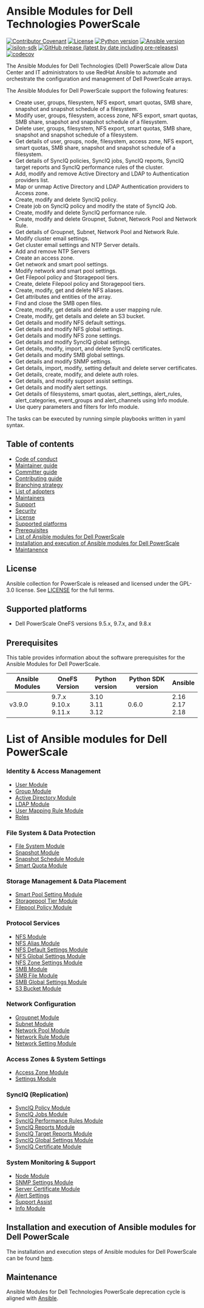 # Ansible Modules for Dell Technologies PowerScale

[![Contributor Covenant](https://img.shields.io/badge/Contributor%20Covenant-v2.0%20adopted-ff69b4.svg)](https://github.com/dell/ansible-powerscale/blob/main/docs/CODE_OF_CONDUCT.md)
[![License](https://img.shields.io/github/license/dell/ansible-powerscale)](https://github.com/dell/ansible-powerscale/blob/main/LICENSE)
[![Python version](https://img.shields.io/badge/python-3.10+-blue.svg)](https://www.python.org/downloads/)
[![Ansible version](https://img.shields.io/badge/ansible-2.16+-blue.svg)](https://pypi.org/project/ansible/)
[![isilon-sdk](https://img.shields.io/github/v/release/dell/python-powerscale?include_prereleases&label=isilon-sdk&style=flat-square)](https://github.com/Isilon/isilon_sdk_python)
[![GitHub release (latest by date including pre-releases)](https://img.shields.io/github/v/release/dell/ansible-powerscale?include_prereleases&label=latest&style=flat-square)](https://github.com/dell/ansible-powerscale/releases)
[![codecov](https://codecov.io/gh/dell/ansible-powerscale/branch/main/graph/badge.svg)](https://app.codecov.io/gh/dell/ansible-powerscale)

The Ansible Modules for Dell Technologies (Dell) PowerScale allow Data Center and IT administrators to use RedHat Ansible to automate and orchestrate the configuration and management of Dell PowerScale arrays.

The Ansible Modules for Dell PowerScale support the following features:
- Create user, groups, filesystem, NFS export, smart quotas, SMB share, snapshot and snapshot schedule of a filesystem.
- Modify user, groups, filesystem, access zone, NFS export, smart quotas, SMB share, snapshot and snapshot schedule of a filesystem.
- Delete user, groups, filesystem, NFS export, smart quotas, SMB share, snapshot and snapshot schedule of a filesystem.
- Get details of user, groups, node, filesystem, access zone, NFS export, smart quotas, SMB share, snapshot and snapshot schedule of a filesystem.
- Get details of SyncIQ policies, SyncIQ jobs, SyncIQ reports, SyncIQ target reports and SyncIQ performance rules of the cluster.
- Add, modify and remove Active Directory and LDAP to Authentication providers list.
- Map or unmap Active Directory and LDAP Authentication providers to Access zone.
- Create, modify and delete SyncIQ policy.
- Create job on SyncIQ policy and modify the state of SyncIQ Job.
- Create, modify and delete SyncIQ performance rule.
- Create, modify and delete Groupnet, Subnet, Network Pool and Network Rule.
- Get details of Groupnet, Subnet, Network Pool and Network Rule.
- Modify cluster email settings.
- Get cluster email settings and NTP Server details.
- Add and remove NTP Servers
- Create an access zone.
- Get network and smart pool settings.
- Modify network and smart pool settings.
- Get Filepool policy and Storagepool tiers.
- Create, delete Filepool policy and Storagepool tiers.
- Create, modify, get and delete NFS aliases.
- Get attributes and entities of the array.
- Find and close the SMB open files.
- Create, modify, get details and delete a user mapping rule.
- Create, modify, get details and delete an S3 bucket.
- Get details and modify NFS default settings.
- Get details and modify NFS global settings.
- Get details and modify NFS zone settings.
- Get details and modify SyncIQ global settings.
- Get details, modify, import, and delete SyncIQ certificates.
- Get details and modify SMB global settings.
- Get details and modify SNMP settings.
- Get details, import, modify, setting default and delete server certificates.
- Get details, create, modify, and delete auth roles.
- Get details, and modify support assist settings.
- Get details and modify alert settings.
- Get details of filesystems, smart quotas, alert_settings, alert_rules, alert_categories, event_groups and alert_channels using Info module.
- Use query parameters and filters for Info module.

The tasks can be executed by running simple playbooks written in yaml syntax.

## Table of contents

* [Code of conduct](https://github.com/dell/ansible-powerscale/blob/main/docs/CODE_OF_CONDUCT.md)
* [Maintainer guide](https://github.com/dell/ansible-powerscale/blob/main/docs/MAINTAINER_GUIDE.md)
* [Committer guide](https://github.com/dell/ansible-powerscale/blob/main/docs/COMMITTER_GUIDE.md)
* [Contributing guide](https://github.com/dell/ansible-powerscale/blob/main/docs/CONTRIBUTING.md)
* [Branching strategy](https://github.com/dell/ansible-powerscale/blob/main/docs/BRANCHING.md)
* [List of adopters](https://github.com/dell/ansible-powerscale/blob/main/docs/ADOPTERS.md)
* [Maintainers](https://github.com/dell/ansible-powerscale/blob/main/docs/MAINTAINERS.md)
* [Support](https://github.com/dell/ansible-powerscale/blob/main/docs/SUPPORT.md)
* [Security](https://github.com/dell/ansible-powerscale/blob/main/docs/SECURITY.md)
* [License](#license)
* [Supported platforms](#supported-platforms)
* [Prerequisites](#prerequisites)
* [List of Ansible modules for Dell PowerScale](#list-of-ansible-modules-for-dell-powerscale)
* [Installation and execution of Ansible modules for Dell PowerScale](#installation-and-execution-of-ansible-modules-for-dell-powerscale)
* [Maintanence](#maintanence)

## License
Ansible collection for PowerScale is released and licensed under the GPL-3.0 license. See [LICENSE](https://github.com/dell/ansible-powerscale/blob/main/LICENSE) for the full terms.

## Supported platforms
  * Dell PowerScale OneFS versions 9.5.x, 9.7.x, and 9.8.x

## Prerequisites
This table provides information about the software prerequisites for the Ansible Modules for Dell PowerScale.

| **Ansible Modules** | **OneFS Version** | **Python version** | **Python SDK version** | **Ansible**              |
|---------------------|-----------------------|--------------------|----------------------------|--------------------------|
| v3.9.0 | 9.7.x <br> 9.10.x <br> 9.11.x | 3.10 <br> 3.11 <br> 3.12 | 0.6.0 | 2.16 <br> 2.17 <br> 2.18 |

# List of Ansible modules for Dell PowerScale

### Identity & Access Management

* [User Module](https://github.com/dell/ansible-powerscale/blob/main/docs/modules/user.rst)
* [Group Module](https://github.com/dell/ansible-powerscale/blob/main/docs/modules/group.rst)
* [Active Directory Module](https://github.com/dell/ansible-powerscale/blob/main/docs/modules/ads.rst)
* [LDAP Module](https://github.com/dell/ansible-powerscale/blob/main/docs/modules/ldap.rst)
* [User Mapping Rule Module](https://github.com/dell/ansible-powerscale/blob/main/docs/modules/user_mapping_rule.rst)
* [Roles](https://github.com/dell/ansible-powerscale/blob/main/docs/modules/roles.rst)

### File System & Data Protection

* [File System Module](https://github.com/dell/ansible-powerscale/blob/main/docs/modules/filesystem.rst)
* [Snapshot Module](https://github.com/dell/ansible-powerscale/blob/main/docs/modules/snapshot.rst)
* [Snapshot Schedule Module](https://github.com/dell/ansible-powerscale/blob/main/docs/modules/snapshotschedule.rst)
* [Smart Quota Module](https://github.com/dell/ansible-powerscale/blob/main/docs/modules/smartquota.rst)

### Storage Management & Data Placement

* [Smart Pool Setting Module](https://github.com/dell/ansible-powerscale/blob/main/docs/modules/smartpoolsettings.rst)
* [Storagepool Tier Module](https://github.com/dell/ansible-powerscale/blob/main/docs/modules/storagepooltier.rst)
* [Filepool Policy Module](https://github.com/dell/ansible-powerscale/blob/main/docs/modules/filepoolpolicy.rst)

### Protocol Services

* [NFS Module](https://github.com/dell/ansible-powerscale/blob/main/docs/modules/nfs.rst)
* [NFS Alias Module](https://github.com/dell/ansible-powerscale/tree/main/docs/modules/nfs_alias.rst)
* [NFS Default Settings Module](https://github.com/dell/ansible-powerscale/blob/main/docs/modules/nfs_default_settings.rst)
* [NFS Global Settings Module](https://github.com/dell/ansible-powerscale/blob/main/docs/modules/nfs_global_settings.rst)
* [NFS Zone Settings Module](https://github.com/dell/ansible-powerscale/blob/main/docs/modules/nfs_zone_settings.rst)
* [SMB Module](https://github.com/dell/ansible-powerscale/blob/main/docs/modules/smb.rst)
* [SMB File Module](https://github.com/dell/ansible-powerscale/blob/main/docs/modules/smb_file.rst)
* [SMB Global Settings Module](https://github.com/dell/ansible-powerscale/blob/main/docs/modules/smb_global_settings.rst)
* [S3 Bucket Module](https://github.com/dell/ansible-powerscale/blob/main/docs/modules/s3_bucket.rst)

### Network Configuration

* [Groupnet Module](https://github.com/dell/ansible-powerscale/tree/main/docs/modules/groupnet.rst)
* [Subnet Module](https://github.com/dell/ansible-powerscale/tree/main/docs/modules/subnet.rst)
* [Network Pool Module](https://github.com/dell/ansible-powerscale/tree/main/docs/modules/networkpool.rst)
* [Network Rule Module](https://github.com/dell/ansible-powerscale/tree/main/docs/modules/networkrule.rst)
* [Network Setting Module](https://github.com/dell/ansible-powerscale/blob/main/docs/modules/networksettings.rst)

### Access Zones & System Settings

* [Access Zone Module](https://github.com/dell/ansible-powerscale/blob/main/docs/modules/accesszone.rst)
* [Settings Module](https://github.com/dell/ansible-powerscale/tree/main/docs/modules/settings.rst)

### SyncIQ (Replication)

* [SyncIQ Policy Module](https://github.com/dell/ansible-powerscale/blob/main/docs/modules/synciqpolicy.rst)
* [SyncIQ Jobs Module](https://github.com/dell/ansible-powerscale/tree/main/docs/modules/synciqjob.rst)
* [SyncIQ Performance Rules Module](https://github.com/dell/ansible-powerscale/tree/main/docs/modules/synciqrules.rst)
* [SyncIQ Reports Module](https://github.com/dell/ansible-powerscale/tree/main/docs/modules/synciqreports.rst)
* [SyncIQ Target Reports Module](https://github.com/dell/ansible-powerscale/tree/main/docs/modules/synciqtargetreports.rst)
* [SyncIQ Global Settings Module](https://github.com/dell/ansible-powerscale/blob/main/docs/modules/synciq_global_settings.rst)
* [SyncIQ Certificate Module](https://github.com/dell/ansible-powerscale/blob/main/docs/modules/synciqcertificate.rst)

### System Monitoring & Support
* [Node Module](https://github.com/dell/ansible-powerscale/blob/main/docs/modules/node.rst)
* [SNMP Settings Module](https://github.com/dell/ansible-powerscale/blob/main/docs/modules/snmp_settings.rst)
* [Server Certificate Module](https://github.com/dell/ansible-powerscale/blob/main/docs/modules/server_certificate.rst)
* [Alert Settings](https://github.com/dell/ansible-powerscale/blob/main/docs/modules/alert_settings.rst)
* [Support Assist](https://github.com/dell/ansible-powerscale/blob/main/docs/modules/support_assist.rst)
* [Info Module](https://github.com/dell/ansible-powerscale/blob/main/docs/modules/info.rst)

## Installation and execution of Ansible modules for Dell PowerScale
The installation and execution steps of Ansible modules for Dell PowerScale can be found [here](https://github.com/dell/ansible-powerscale/blob/main/docs/INSTALLATION.md).

## Maintenance
Ansible Modules for Dell Technologies PowerScale deprecation cycle is aligned with [Ansible](https://docs.ansible.com/ansible/latest/dev_guide/module_lifecycle.html).
